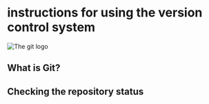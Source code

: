 # **instructions for using the version control system**

![The git logo](images.jpeg)

## What is Git?

## Checking the repository status